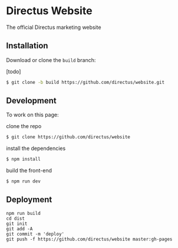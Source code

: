 # Directus Website
The official Directus marketing website

## Installation

Download or clone the `build` branch:

[todo]

```bash
$ git clone -b build https://github.com/directus/website.git
```

## Development

To work on this page: 

clone the repo

```bash
$ git clone https://github.com/directus/website
```

install the dependencies

```bash
$ npm install
```

build the front-end

```bash
$ npm run dev
```

## Deployment
```
npm run build
cd dist
git init
git add -A
git commit -m 'deploy'
git push -f https://github.com/directus/website master:gh-pages
```
